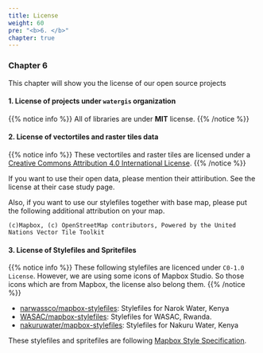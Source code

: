 ```yaml
---
title: License
weight: 60
pre: "<b>6. </b>"
chapter: true
---
```


### Chapter 6

This chapter will show you the license of our open source projects

#### 1. License of projects under `watergis` organization
{{% notice info %}}
All of libraries are under **MIT** license.
{{% /notice %}}

#### 2. License of vectortiles and raster tiles data
{{% notice info %}}
These vectortiles and raster tiles are licensed under a [Creative Commons Attribution 4.0 International
License](http://creativecommons.org/licenses/by/4.0/).
{{% /notice %}}

If you want to use their open data, please mention their attiribution. See the license at their case study page.

Also, if you want to use our stylefiles together with base map, please put the following additional attribution on your map.

```
(c)Mapbox, (c) OpenStreetMap contributors, Powered by the United Nations Vector Tile Toolkit
```

#### 3. License of Stylefiles and Spritefiles
{{% notice info %}}
These following stylefiles are licenced under `C0-1.0 License`. However, we are using some icons of Mapbox Studio. So those icons which are from Mapbox, the license also belong them.
{{% /notice %}}

- [narwassco/mapbox-stylefiles](https://github.com/narwassco/mapbox-stylefiles): Stylefiles for Narok Water, Kenya
- [WASAC/mapbox-stylefiles](https://github.com/WASAC/mapbox-stylefiles): Stylefiles for WASAC, Rwanda.
- [nakuruwater/mapbox-stylefiles](https://github.com/nakuruwater/mapbox-stylefiles): Stylefiles for Nakuru Water, Kenya

These stylefiles and spritefiles are following [Mapbox Style Specification](https://docs.mapbox.com/mapbox-gl-js/style-spec/).